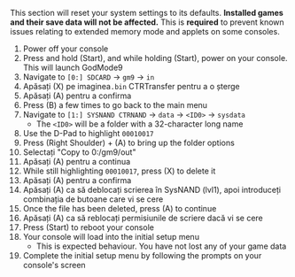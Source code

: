 This section will reset your system settings to its defaults. **Installed games and their save data will not be affected.** This is **required** to prevent known issues relating to extended memory mode and applets on some consoles.

1. Power off your console
2. Press and hold (Start), and while holding (Start), power on your console. This will launch GodMode9
3. Navigate to `[0:] SDCARD` -> `gm9` -> `in`
4. Apăsați (X) pe imaginea`.bin` CTRTransfer pentru a o șterge
5. Apăsați (A) pentru a confirma
6. Press (B) a few times to go back to the main menu
7. Navigate to `[1:] SYSNAND CTRNAND` -> `data` -> `<ID0>` -> `sysdata`
    - The `<ID0>` will be a folder with a 32-character long name
8. Use the D-Pad to highlight `00010017`
9. Press (Right Shoulder) + (A) to bring up the folder options
10. Selectați "Copy to 0:/gm9/out"
11. Apăsați (A) pentru a continua
12. While still highlighting `00010017`, press (X) to delete it
13. Apăsați (A) pentru a confirma
14. Apăsați (A) ca să deblocați scrierea în SysNAND (lvl1), apoi introduceți combinația de butoane care vi se cere
15. Once the file has been deleted, press (A) to continue
16. Apăsați (A) ca să reblocați permisiunile de scriere dacă vi se cere
17. Press (Start) to reboot your console
18. Your console will load into the initial setup menu
    - This is expected behaviour. You have not lost any of your game data
19. Complete the initial setup menu by following the prompts on your console's screen
